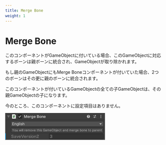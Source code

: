 ```yaml
---
title: Merge Bone
weight: 1
---
```


# Merge Bone

このコンポーネントがGameObjectに付いている場合、このGameObjectに対応するボーンは親ボーンに統合され、GameObjectが取り除かれます。

もし親のGameObjectにもMerge Boneコンポーネントが付いていた場合、2つのボーンはその更に親のボーンに統合されます。

このコンポーネントが付いているGameObjectの全ての子GameObjectは、その親GameObjectの子になります。

今のところ、このコンポーネントに設定項目はありません。

![component.png](component.png)
